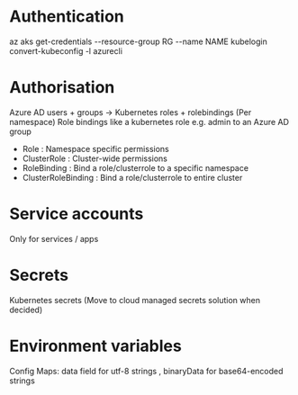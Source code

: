 # Authentication
az aks get-credentials --resource-group RG --name NAME
kubelogin convert-kubeconfig -l azurecli

# Authorisation
Azure AD users + groups -> Kubernetes roles + rolebindings (Per namespace)
Role bindings like a kubernetes role e.g. admin to an Azure AD group
- Role : Namespace specific permissions
- ClusterRole : Cluster-wide permissions
- RoleBinding : Bind a role/clusterrole to a specific namespace
- ClusterRoleBinding : Bind a role/clusterrole to entire cluster


# Service accounts
Only for services / apps

# Secrets
Kubernetes secrets  (Move to cloud managed secrets solution when decided)

# Environment variables
Config Maps:
    data field for utf-8 strings , binaryData for base64-encoded strings